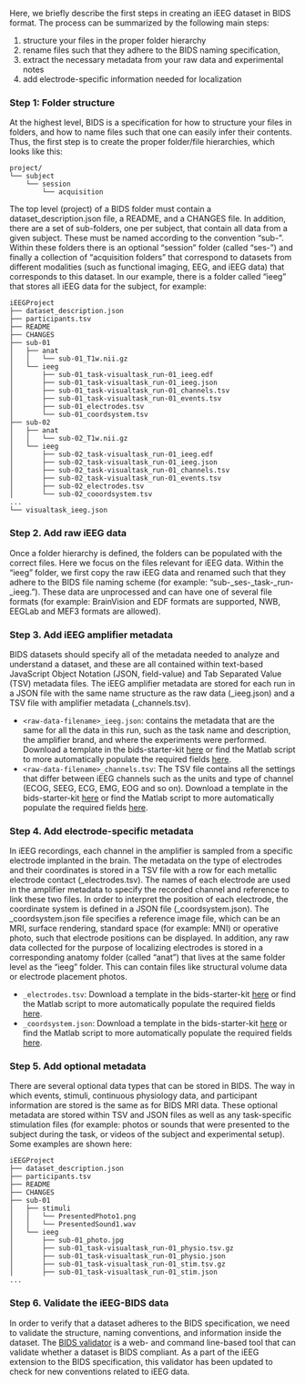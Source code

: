 Here, we briefly describe the first steps in creating an iEEG dataset in BIDS
format. The process can be summarized by the following main steps:

1. structure your files in the proper folder hierarchy
2. rename files such that they adhere to the BIDS naming specification,
3. extract the necessary metadata from your raw data and experimental notes
4. add electrode-specific information needed for localization

### Step 1: Folder structure

At the highest level, BIDS is a specification for how to structure your files in
folders, and how to name files such that one can easily infer their contents.
Thus, the first step is to create the proper folder/file hierarchies, which
looks like this:

```
project/
└── subject
    └── session
        └── acquisition
```

The top level (project) of a BIDS folder must contain a dataset_description.json
file, a README, and a CHANGES file. In addition, there are a set of sub-folders,
one per subject, that contain all data from a given subject. These must be named
according to the convention “sub-<label>”. Within these folders there is an
optional “session” folder (called “ses-<label>”) and finally a collection of
“acquisition folders” that correspond to datasets from different modalities
(such as functional imaging, EEG, and iEEG data) that corresponds to this
dataset. In our example, there is a folder called “ieeg” that stores all iEEG
data for the subject, for example:

```
iEEGProject
├── dataset_description.json
├── participants.tsv
├── README
├── CHANGES
├── sub-01
│   ├── anat
│   │   └── sub-01_T1w.nii.gz
│   └── ieeg
│       ├── sub-01_task-visualtask_run-01_ieeg.edf
│       ├── sub-01_task-visualtask_run-01_ieeg.json
│       ├── sub-01_task-visualtask_run-01_channels.tsv
│       ├── sub-01_task-visualtask_run-01_events.tsv
│       ├── sub-01_electrodes.tsv
│       └── sub-01_coordsystem.tsv
├── sub-02
│   ├── anat
│   │   └── sub-02_T1w.nii.gz
│   └── ieeg
│       ├── sub-02_task-visualtask_run-01_ieeg.edf
│       ├── sub-02_task-visualtask_run-01_ieeg.json
│       ├── sub-02_task-visualtask_run-01_channels.tsv
│       ├── sub-02_task-visualtask_run-01_events.tsv
│       ├── sub-02_electrodes.tsv
│       └── sub-02_cooordsystem.tsv
...
└── visualtask_ieeg.json
```

### Step 2. Add raw iEEG data

Once a folder hierarchy is defined, the folders can be populated with the
correct files. Here we focus on the files relevant for iEEG data. Within the
“ieeg” folder, we first copy the raw iEEG data and renamed such that they adhere
to the BIDS file naming scheme (for example:
“sub-<subjectlabel>\_ses-<sessionlabel>\_task-<tasklabel>\_run-<runlabel>\_ieeg.<extension>”).
These data are unprocessed and can have one of several file formats (for
example: BrainVision and EDF formats are supported, NWB, EEGLab and MEF3 formats
are allowed).

### Step 3. Add iEEG amplifier metadata

BIDS datasets should specify all of the metadata needed to analyze and
understand a dataset, and these are all contained within text-based JavaScript
Object Notation (JSON, field-value) and Tab Separated Value (TSV) metadata
files. The iEEG amplifier metadata are stored for each run in a JSON file with
the same name structure as the raw data (<raw-data-filename>\_ieeg.json) and a
TSV file with amplifier metadata (<raw-data-filename>\_channels.tsv).

-   `<raw-data-filename>_ieeg.json`: contains the metadata that are the same for
    all the data in this run, such as the task name and description, the
    amplifier brand, and where the experiments were performed. Download a
    template in the bids-starter-kit
    [here](../templates/sub-01/ses-01/ieeg/sub-01_ses-01_task-LongExample_run-01_ieeg.json)
    or find the Matlab script to more automatically populate the required fields
    [here](../matlabCode/ieeg/createBIDS_ieeg_json.m).
-   `<raw-data-filename>_channels.tsv`: The TSV file contains all the settings
    that differ between iEEG channels such as the units and type of channel
    (ECOG, SEEG, ECG, EMG, EOG and so on). Download a template in the
    bids-starter-kit
    [here](../templates/sub-01/ses-01/ieeg/sub-01_ses-01_task-LongExample_run-01_channels.tsv)
    or find the Matlab script to more automatically populate the required fields
    [here](../matlabCode/ieeg/createBIDS_ieeg_channels_tsv.m).

### Step 4. Add electrode-specific metadata

In iEEG recordings, each channel in the amplifier is sampled from a specific
electrode implanted in the brain. The metadata on the type of electrodes and
their coordinates is stored in a TSV file with a row for each metallic electrode
contact (\_electrodes.tsv). The names of each electrode are used in the
amplifier metadata to specify the recorded channel and reference to link these
two files. In order to interpret the position of each electrode, the coordinate
system is defined in a JSON file (\_coordsystem.json). The \_coordsystem.json
file specifies a reference image file, which can be an MRI, surface rendering,
standard space (for example: MNI) or operative photo, such that electrode
positions can be displayed. In addition, any raw data collected for the purpose
of localizing electrodes is stored in a corresponding anatomy folder (called
“anat”) that lives at the same folder level as the “ieeg” folder. This can
contain files like structural volume data or electrode placement photos.

-   `_electrodes.tsv`: Download a template in the bids-starter-kit
    [here](../templates/sub-01/ses-01/ieeg/sub-01_ses-01_electrodes.tsv) or find
    the Matlab script to more automatically populate the required fields
    [here](../matlabCode/ieeg/createBIDS_ieeg_electrodes_tsv.m).
-   `_coordsystem.json`: Download a template in the bids-starter-kit
    [here](../templates/sub-01/ses-01/ieeg/sub-01_ses-01_coordsystem.json) or
    find the Matlab script to more automatically populate the required fields
    [here](../matlabCode/ieeg/createBIDS_ieeg_coordsystem_json.m).

### Step 5. Add optional metadata

There are several optional data types that can be stored in BIDS. The way in
which events, stimuli, continuous physiology data, and participant information
are stored is the same as for BIDS MRI data. These optional metadata are stored
within TSV and JSON files as well as any task-specific stimulation files (for
example: photos or sounds that were presented to the subject during the task, or
videos of the subject and experimental setup). Some examples are shown here:

```
iEEGProject
├── dataset_description.json
├── participants.tsv
├── README
├── CHANGES
├── sub-01
│   ├── stimuli
│   │   └── PresentedPhoto1.png
│   │   └── PresentedSound1.wav
│   └── ieeg
│       ├── sub-01_photo.jpg
│       ├── sub-01_task-visualtask_run-01_physio.tsv.gz
│       ├── sub-01_task-visualtask_run-01_physio.json
│       ├── sub-01_task-visualtask_run-01_stim.tsv.gz
│       ├── sub-01_task-visualtask_run-01_stim.json
...
```

### Step 6. Validate the iEEG-BIDS data

In order to verify that a dataset adheres to the BIDS specification, we need to
validate the structure, naming conventions, and information inside the dataset.
The [BIDS validator](https://github.com/bids-standard/bids-validator) is a web-
and command line-based tool that can validate whether a dataset is BIDS
compliant. As a part of the iEEG extension to the BIDS specification, this
validator has been updated to check for new conventions related to iEEG data.
